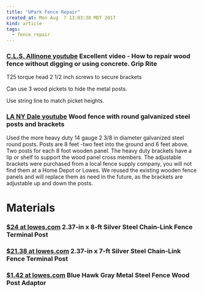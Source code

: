 ```yaml
---
title: "UPark Fence Repair"
created_at: Mon Aug  7 13:03:38 MDT 2017
kind: article
tags:
  - fence_repair
---
```


<h3>
  <a href="https://www.youtube.com/watch?v=B8dR7QRmt0A" target="_blank">C.L.S. Allinone youtube</a>
  Excellent video - How to repair wood fence without digging or using concrete. Grip Rite
</h3>

T25 torque head 2 1/2 inch screws to secure brackets

Can use 3 wood pickets to hide the metal posts.

Use string line to match picket heights.

<h3>
  <a href="https://www.youtube.com/watch?v=LZwewBGQAVw" target="_blank">LA NY Dale youtube</a>
  Wood fence with round galvanized steel posts and brackets
</h3>

Used the more heavy duty 14 gauge 2 3/8 in diameter galvanized steel round
posts. Posts are 8 feet -two feet into the ground and 6 feet above. Two
posts for each 8 foot wooden panel. The heavy duty brackets have a lip
or shelf to support the wood panel cross members. The adjustable brackets
were purchased from a local fence supply company, you will not find them
at a Home Depot or Lowes. We reused the existing wooden fence panels and
will replace them as need in the future, as the brackets are adjustable
up and down the posts.

<h1>Materials</h1>

<h3>
  <a href="https://www.lowes.com/pd/Common-2-37-in-x-8-ft-Actual-2-37-in-x-8-ft-Silver-Steel-Chain-Link-Fence-Terminal-Post/999990216" target="_blank">$24 at lowes.com</a>
  2.37-in x 8-ft Silver Steel Chain-Link Fence Terminal Post 
</h3>

<h3>
  <a href="https://www.lowes.com/pd/Common-2-37-in-x-7-ft-Actual-2-37-in-x-7-ft-Silver-Steel-Chain-Link-Fence-Terminal-Post/999990208" target="_blank">$21.38 at lowes.com</a>
  2.37-in x 7-ft Silver Steel Chain-Link Fence Terminal Post 
</h3>

<h3>
  <a href="https://www.lowes.com/pd/Blue-Hawk-Gray-Metal-Steel-Fence-Wood-Post-Adaptor/50254767" target="_blank">$1.42 at lowes.com</a>
  Blue Hawk Gray Metal Steel Fence Wood Post Adaptor 
</h3>

<!--
html boilerplate
<a href="" target="_blank"></a>
<a name=""></a>
<img src="" width="400px">
<ul>
  <li></li>
</ul>
<pre>
</pre>
<pre><code>
</code></pre>
<math xmlns='http://www.w3.org/1998/Math/MathML' display='block'>
</math>
-->
